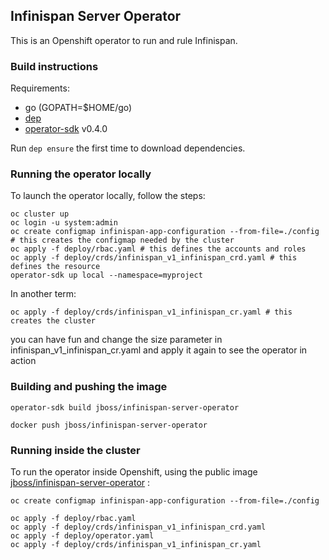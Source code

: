 ## Infinispan Server Operator

This is an Openshift operator to run and rule Infinispan.

### Build instructions

Requirements:

* go (GOPATH=$HOME/go)  
* [dep](https://github.com/golang/dep#installation)    
* [operator-sdk](https://github.com/operator-framework/operator-sdk/) v0.4.0    


Run ```dep ensure``` the first time to download dependencies.


### Running the operator locally

To launch the operator locally, follow the steps:

```
oc cluster up
oc login -u system:admin
oc create configmap infinispan-app-configuration --from-file=./config  # this creates the configmap needed by the cluster  
oc apply -f deploy/rbac.yaml # this defines the accounts and roles
oc apply -f deploy/crds/infinispan_v1_infinispan_crd.yaml # this defines the resource  
operator-sdk up local --namespace=myproject  
```

In another term:
```
oc apply -f deploy/crds/infinispan_v1_infinispan_cr.yaml # this creates the cluster
```


you can have fun and change the size parameter in infinispan_v1_infinispan_cr.yaml and apply it again to see the operator in action  

### Building and pushing the image

```
operator-sdk build jboss/infinispan-server-operator

docker push jboss/infinispan-server-operator
```

### Running inside the cluster

To run the operator inside Openshift, using the public image [jboss/infinispan-server-operator](https://hub.docker.com/r/jboss/infinispan-server-operator) :

```
oc create configmap infinispan-app-configuration --from-file=./config

oc apply -f deploy/rbac.yaml
oc apply -f deploy/crds/infinispan_v1_infinispan_crd.yaml
oc apply -f deploy/operator.yaml
oc apply -f deploy/crds/infinispan_v1_infinispan_cr.yaml
```

